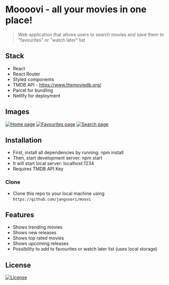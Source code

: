 # Moooovi - all your movies in one place!

> Web application that allows users to search movies and save them to "favourites" or "watch later" list

## Stack

- React
- React Router
- Styled components
- TMDB API - https://www.themoviedb.org/
- Parcel for bundling
- Netlify for deployment

## Images

[![Home page](https://imgur.com/xGjfX4H)]()
[![Favourites page](https://imgur.com/kbxMWQx)]()
[![Search page](https://imgur.com/JjAZdwx)]()

## Installation

- First, install all dependencies by running: npm install
- Then, start development server: npm start
- It will start local server: localhost:1234
- Requires TMDB API Key

### Clone

- Clone this repo to your local machine using `https://github.com/jangsoori/moovi`

## Features

- Shows trending movies
- Shows new releases
- Shows top rated movies
- Shows upcoming releases
- Possibility to add to favourites or watch later list (uses local storage)

## License

[![License](http://img.shields.io/:license-mit-blue.svg?style=flat-square)](http://badges.mit-license.org)
